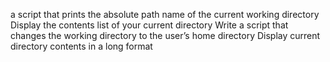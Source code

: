 a script that prints the absolute path name of the current working directory
Display the contents list of your current directory
Write a script that changes the working directory to the user’s home directory
Display current directory contents in a long format
